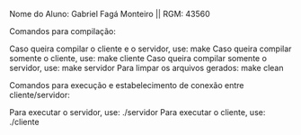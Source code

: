 Nome do Aluno: Gabriel Fagá Monteiro || RGM: 43560

Comandos para compilação: 

Caso queira compilar o cliente e o servidor, use: make
Caso queira compilar somente o cliente, use: make cliente
Caso queira compilar somente o servidor, use: make servidor
Para limpar os arquivos gerados: make clean

Comandos para execução e estabelecimento de conexão entre cliente/servidor:

Para executar o servidor, use: ./servidor <NumPort>
Para executar o cliente, use: ./cliente <EndIp> <NumPort>
 

